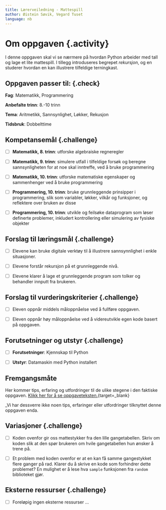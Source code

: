 ```yaml
---
title: Lærerveiledning - Mattespill
author: Øistein Søvik, Vegard Tuset
language: nb
---
```



# Om oppgaven {.activity}

I denne oppgaven skal vi se nærmere på hvordan Python arbeider med tall og lage
et lite mattespill. I tillegg introduseres begrepet *rekursjon*, og en studerer
hvordan en kan illustrere tilfeldige terningkast.

## Oppgaven passer til: {.check}

__Fag__: Matematikk, Programmering

__Anbefalte trinn__: 8.-10 trinn

__Tema__: Aritmetikk, Sannsynlighet, Løkker, Rekusjon

__Tidsbruk__: Dobbelttime

## Kompetansemål {.challenge}

- [ ] __Matematikk, 8. trinn__: utforske algebraiske regneregler

- [ ] __Matematikk, 9. trinn__: simulere utfall i tilfeldige forsøk og beregne
   sannsynligheten for at noe skal inntreffe, ved å bruke programmering

- [ ] __Matematikk, 10. trinn__: utforske matematiske egenskaper og sammenhenger
  ved å bruke programmering   

- [ ] __Programmering, 10. trinn__: bruke grunnleggende prinsipper i
  programmering, slik som variabler, løkker, vilkår og funksjoner, og reflektere
   over bruken av disse

- [ ] __Programmering, 10. trinn__: utvikle og feilsøke dataprogram som løser
  definerte problemer, inkludert kontrollering eller simulering av fysiske
  objekter

## Forslag til læringsmål {.challenge}

- [ ] Elevene kan bruke digitale verktøy til å illustrere sannsynnlighet i enkle
  situasjoner.

- [ ] Elevene forstår rekursjon på et grunnleggende nivå.

- [ ] Elevene klarer å lage et grunnleggende program som tolker og behandler
  innputt fra brukeren.

## Forslag til vurderingskriterier {.challenge}

- [ ] Eleven oppnår middels måloppnåelse ved å fullføre oppgaven.

- [ ] Eleven oppnår høy måloppnåelse ved å videreutvikle egen kode basert på
  oppgaven.

## Forutsetninger og utstyr {.challenge}

- [ ] __Forutsetninger__: Kjennskap til Python

- [ ] __Utstyr__: Datamaskin med Python installert

## Fremgangsmåte

Her kommer tips, erfaring og utfordringer til de ulike stegene i den faktiske
oppgaven. [Klikk her for å se
oppgaveteksten.](../mattespill/mattespill.html){target=_blank}

_Vi har dessverre ikke noen tips, erfaringer eller utfordringer tilknyttet denne
oppgaven enda.

## Variasjoner {.challenge}

- [ ] Koden ovenfor gir oss mattestykker fra den lille gangetabellen. Skriv om
  koden slik at den spør brukeren om hvile gangetabellen hun ønsker å trene på.

- [ ] Et problem med koden ovenfor er at en kan få samme gangestykket flere
  ganger på rad. Klarer du å skrive en kode som forhindrer dette problemet? En
  mulighet er å lese hva `sample` funksjonen fra `random` biblioteket gjør.

## Eksterne ressurser {.challenge}

- [ ] Foreløpig ingen eksterne ressurser ...
